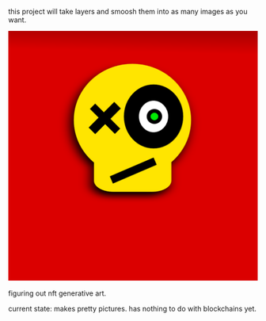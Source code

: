 this project will take layers and smoosh them into as many images as you want.

![Sample](<nft_project\results\billy bones10.png?raw=true>)

figuring out nft generative art.

current state: makes pretty pictures. has nothing to do with blockchains yet.